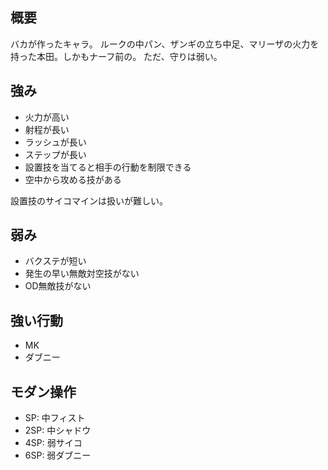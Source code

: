 ## 概要

バカが作ったキャラ。
ルークの中パン、ザンギの立ち中足、マリーザの火力を持った本田。しかもナーフ前の。
ただ、守りは弱い。

## 強み

- 火力が高い
- 射程が長い
- ラッシュが長い
- ステップが長い
- 設置技を当てると相手の行動を制限できる
- 空中から攻める技がある

設置技のサイコマインは扱いが難しい。

## 弱み

- バクステが短い
- 発生の早い無敵対空技がない
- OD無敵技がない

## 強い行動

- MK
- ダブニー

## モダン操作

- SP: 中フィスト
- 2SP: 中シャドウ
- 4SP: 弱サイコ
- 6SP: 弱ダブニー
